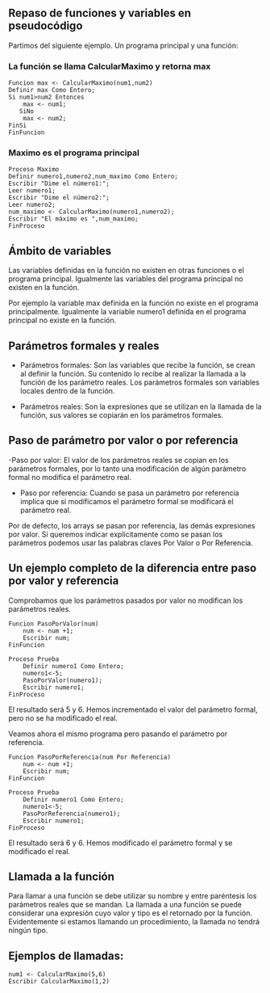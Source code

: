 ## Repaso de funciones y variables en pseudocódigo

Partimos del siguiente ejemplo. Un programa principal y una función:

### La función se llama CalcularMaximo y retorna max

    Funcion max <- CalcularMaximo(num1,num2)
    Definir max Como Entero;
    Si num1>num2 Entonces
        max <- num1;
       SiNo
        max <- num2;
    FinSi
    FinFuncion

### Maximo es el programa principal

    Proceso Maximo
    Definir numero1,numero2,num_maximo Como Entero;
    Escribir "Dime el número1:";
    Leer numero1;
    Escribir "Dime el número2:";
    Leer numero2;
    num_maximo <- CalcularMaximo(numero1,numero2);
    Escribir "El máximo es ",num_maximo;
    FinProceso

## Ámbito de variables
Las variables definidas en la función no existen en otras funciones o el programa principal. Igualmente las variables del programa principal no existen en la función.

Por ejemplo la variable max definida en la función no existe en el programa principalmente. Igualmente la variable numero1 definida en el programa principal no existe en la función.

## Parámetros formales y reales

- Parámetros formales: Son las variables que recibe la función, se crean al definir la función. Su contenido lo recibe al realizar la llamada a la función de los parámetro reales. Los parámetros formales son variables locales dentro de la función.

- Parámetros reales: Son la expresiones que se utilizan en la llamada de la función, sus valores se copiarán en los parámetros formales.

## Paso de parámetro por valor o por referencia

-Paso por valor: El valor de los parámetros reales se copian en los parámetros formales, por lo tanto una modificación de algún parámetro formal no modifica el parámetro real.
- Paso por referencia: Cuando se pasa un parámetro por referencia implica que si modificamos el parámetro formal se modificará el parámetro real.

Por de defecto, los arrays se pasan por referencia, las demás expresiones por valor.
Si queremos indicar explícitamente como se pasan los parámetros podemos usar las palabras claves Por Valor o Por Referencia.

## Un ejemplo completo de la diferencia entre paso por valor y referencia

Comprobamos que los parámetros pasados por valor no modifican los parámetros reales.

    Funcion PasoPorValor(num)
        num <- num +1;
        Escribir num;
    FinFuncion    

    Proceso Prueba
        Definir numero1 Como Entero;
        numero1<-5;
        PasoPorValor(numero1);
        Escribir numero1;
    FinProceso

El resultado será 5 y 6. Hemos incrementado el valor del parámetro formal, pero no se ha modificado el real.

Veamos ahora el mismo programa pero pasando el parámetro por referencia.

    Funcion PasoPorReferencia(num Por Referencia)
        num <- num +1;
        Escribir num;
    FinFuncion    

    Proceso Prueba
        Definir numero1 Como Entero;
        numero1<-5;
        PasoPorReferencia(numero1);
        Escribir numero1;
    FinProceso

El resultado será 6 y 6. Hemos modificado el parámetro formal y se modificado el real.

## Llamada a la función

Para llamar a una función se debe utilizar su nombre y entre paréntesis los parámetros reales que se mandan. La llamada a una función se puede considerar una expresión cuyo valor y tipo es el retornado por la función.
Evidentemente si estamos llamando un procedimiento, la llamada no tendrá ningún tipo.

## Ejemplos de llamadas:

    num1 <- CalcularMaximo(5,6)
    Escribir CalcularMaximo(1,2)
